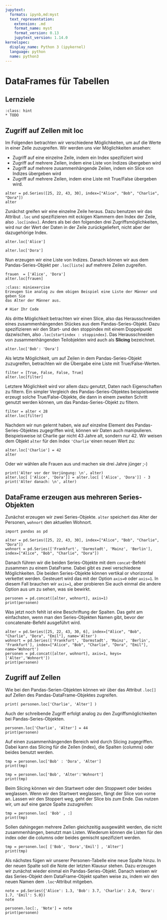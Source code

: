 ```yaml
---
jupytext:
  formats: ipynb,md:myst
  text_representation:
    extension: .md
    format_name: myst
    format_version: 0.13
    jupytext_version: 1.14.0
kernelspec:
  display_name: Python 3 (ipykernel)
  language: python
  name: python3
---
```


# DataFrames für Tabellen

## Lernziele

```{admonition} Lernziele
:class: hint
* TODO
```

## Zugriff auf Zellen mit loc

Im Folgenden betrachten wir verschiedene Möglichkeiten, um auf die Werte in
einer Zelle zuzugreifen. Wir werden uns vier Möglichkeiten ansehen:
* Zugriff auf eine einzelne Zeile, indem ein Index spezifiziert wird
* Zugriff auf mehrere Zeilen, indem eine Liste von Indizes übergeben wird
* Zugriff auf mehrere zusammenhängende Zeilen, indem ein Slice von Indizes
  übergeben wird
* Zugriff auf mehrere Zeilen, indem eine Liste mit True/False übergeben wird.

```{code-cell} ipython3
alter = pd.Series([25, 22, 43, 30], index=["Alice", "Bob", "Charlie", "Dora"])
alter
```

Zunächst greifen wir eine einzelne Zeile heraus. Dazu benutzen wir das Attribut
``.loc`` und spezifizieren mit eckigen Klammern den Index der Zeile, also
``.loc[index]``. Anders als bei den folgenden drei Zugriffsmöglichkeiten, wird
nur der Wert der Daten in der Zeile zurückgeliefert, nicht aber der dazugehörige
Index.

```{code-cell} ipython3
alter.loc['Alice']
```

```{code-cell} ipython3
alter.loc['Dora']
```

Nun erzeugen wir eine Liste von Indizes. Danach können wir aus dem
Pandas-Series-Objekt per ``.loc[liste]`` auf mehrere Zeilen zugreifen. 

```{code-cell} ipython3
frauen  = ['Alice', 'Dora']
alter.loc[frauen]
```

```{admonition} Mini-Übung
:class: miniexercise 
Erzeugen Sie analog zu dem obigen Beispiel eine Liste der Männer und geben Sie
das Alter der Männer aus.
```

```{code-cell} ipython3
# Hier Ihr Code

```

Als dritte Möglichkeit betrachten wir einen Slice, also das Herausschneiden
eines zusammenhängenden Stückes aus dem Pandas-Series-Objekt. Dazu spezifizieren
wir den Start- und den stoppindex mit einem Doppelpunkt dazwischen, also
``.loc[startindex : stoppindex]``. Das Herausschneiden von zusammenhängenden
Teilobjekten wird auch als **Slicing** bezeichnet.

```{code-cell} ipython3
alter.loc['Bob': 'Dora']
```

Als letzte Möglichkeit, um auf Zeilen in dem Pandas-Series-Objekt zuzugreifen,
betrachten wir die Übergabe eine Liste mit True/False-Werten.

```{code-cell} ipython3
filter = [True, False, False, True]
alter.loc[filter]
```

Letztere Möglichkeit wird vor allem dazu genutzt, Daten nach Eigenschaften zu
filtern. Ein simpler Vergleich des Pandas-Series-Objektes beispielsweie erzeugt
solche True/False-Objekte, die dann in einem zweiten Schritt genutzt werden
können, um das Pandas-Series-Objekt zu filtern. 

```{code-cell} ipython3
filter = alter < 28
alter.loc[filter]
```

Nachdem wir nun gelernt haben, wie auf einzelne Element des
Pandas-Series-Objektes zugegriffen wird, können wir Daten auch manipulieren.
Beispielsweise ist Charlie gar nicht 43 Jahre alt, sondern nur 42. Wir weisen
dem Objekt ``alter`` für den Index ``'Charlie'``einen neuen Wert zu:

```{code-cell} ipython3
alter.loc['Charlie'] = 42
alter
```

Oder wir wählen alle Frauen aus und machen sie drei Jahre jünger ;-)

```{code-cell} ipython3
print('Alter vor der Verjüngung: \n', alter)
alter.loc[ ['Alice', 'Dora']] = alter.loc[ ['Alice', 'Dora']] - 3
print('Alter danach: \n', alter)
```







## DataFrame erzeugen aus mehreren Series-Objekten

 Zunächst erzeugen wir zwei Series-Objekte. `alter` speichert das Alter der Personen, `wohnort` den aktuellen Wohnort.

```{code-cell} ipython3
import pandas as pd

alter = pd.Series([25, 22, 43, 30], index=["Alice", "Bob", "Charlie", "Dora"])
wohnort = pd.Series(['Frankfurt', 'Darmstadt', 'Mainz', 'Berlin'], index=["Alice", "Bob", "Charlie", "Dora"])
```

Danach führen wir die beiden Series-Objekte mit dem `concat`-Befehl zusammen zu
einem DataFrame. Dabei gibt es zwei verschiedene Möglichkeiten. Die beiden
Series-Objekte können vertikal or vhorizontal verkettet werden. Gesteuert wird
das mit der Option `axis=0` oder `axis=1`. In diesem Fall brauchen wir `axis=1`,
aber probieren Sie auch einmal die andere Option aus um zu sehen, was sie
bewirkt.

```{code-cell} ipython3
personen = pd.concat([alter, wohnort], axis=1)
print(personen)
```

Was jetzt noch fehlt ist eine Beschriftung der Spalten. Das geht am einfachsten,
wenn man den Series-Objekten Namen gibt, bevor der concatenate-Befehl ausgeführt
wird.

```{code-cell} ipython3
alter = pd.Series([25, 22, 43, 30, 6], index=["Alice", "Bob", "Charlie", "Dora", "Emil"], name='Alter')
wohnort = pd.Series(['Frankfurt', 'Darmstadt', 'Mainz', 'Berlin', 'Frankfurt'], index=["Alice", "Bob", "Charlie", "Dora", "Emil"], name='Wohnort')
personen = pd.concat([alter, wohnort], axis=1, keys=['Alter','Wohnort'])
print(personen)
```

## Zugriff auf Zellen

Wie bei den Pandas-Serien-Objekten können wir über das Attribut `.loc[]` auf
Zellen des Pandas-DataFrame-Objektes zugreifen.

```{code-cell} ipython3
print( personen.loc['Charlie', 'Alter'] )
```

Auch der schreibende Zugriff erfolgt analog zu den Zugriffsmöglichkeiten bei
Pandas-Series-Objekten.

```{code-cell} ipython3
personen.loc['Charlie', 'Alter'] = 44
print(personen)
```

Auf einen zusammenhängenden Bereich wird durch Slicing zugegriffen. Dabei kann
das Slicing für die Zeilen (index), die Spalten (columns) oder beides benutzt
werden.

```{code-cell} ipython3
tmp = personen.loc['Bob' : 'Dora', 'Alter']
print(tmp)
```

```{code-cell} ipython3
tmp = personen.loc['Bob', 'Alter':'Wohnort']
print(tmp)
```

Beim Slicing können wir den Startwert oder den Stoppwert oder beides weglassen.
Wenn wir den  Startwert weglassen, fängt der Slice von vorne an. Lassen wir den
Stoppert weg, geht der Slice bis zum Ende. Das nutzen wir, um auf eine ganze
Spalte zuzugreifen:

```{code-cell} ipython3
tmp = personen.loc[ 'Bob' , :]
print(tmp)
```

Sollen dahingegen mehrere Zellen gleichzeitig ausgewählt werden, die nicht
zusammenhängen, benutzt man Listen. Wiederum können die Listen für den index
oder die columns oder beides gemischt spezifiziert werden.

```{code-cell} ipython3
tmp = personen.loc[ ['Bob', 'Dora','Emil'] , 'Alter']
print(tmp)
```

Als nächstes fügen wir unserer Personen-Tabelle eine neue Spalte hinzu. In der
neuen Spalte soll die Note der letzten Klausur stehen. Dazu erzeugen wir
zunächst wieder einmal ein Pandas-Series-Objekt. Danach weisen wir das
Series-Objekt dem DataFrame-Objekt spalten weise zu, indem wir den neuen Namen
dem `.loc`-Attribut mitgeben.

```{code-cell} ipython3
note = pd.Series({'Alice': 1.3, 'Bob': 3.7, 'Charlie': 2.0, 'Dora': 1.7, 'Emil': 5.0})
note
```

```{code-cell} ipython3
personen.loc[:, 'Note'] = note
print(personen)
```
